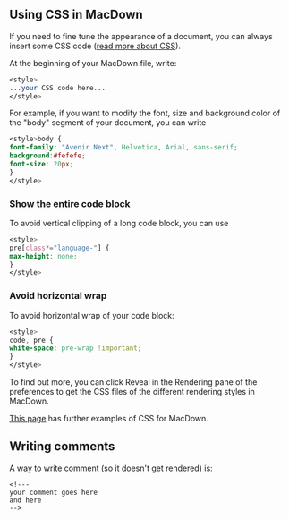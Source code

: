 ## Using CSS in MacDown

If you need to fine tune the appearance of a document, you can always insert some CSS code ([read more about CSS](http://www.w3schools.com/css/css_intro.asp)).

At the beginning of your MacDown file, write:

```css
<style>
...your CSS code here...
</style>
```

For example, if you want to modify the font, size and background color of the "body" segment of your document, you can write

```css
<style>body {
font-family: "Avenir Next", Helvetica, Arial, sans-serif;
background:#fefefe;
font-size: 20px;
}
</style>
```


### Show the entire code block

To avoid vertical clipping of a long code block, you can use

```css
<style>
pre[class*="language-"] {
max-height: none;
}
</style>
```


### Avoid horizontal wrap

To avoid horizontal wrap of your code block:

```css
<style>
code, pre {
white-space: pre-wrap !important;
}
</style>
```

To find out more, you can click Reveal in the Rendering pane of the preferences to get the CSS files of the different rendering styles in MacDown.

[This page](https://github.com/dac09/Macdown-styles) has further examples of CSS for MacDown.



## Writing comments

A way to write comment (so it doesn't get rendered) is:



```
<!---
your comment goes here
and here
-->
```


